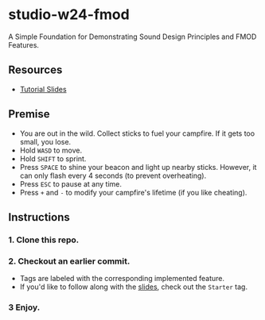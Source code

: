 # studio-w24-fmod
A Simple Foundation for Demonstrating Sound Design Principles and FMOD Features.

## Resources
- [Tutorial Slides](https://docs.google.com/presentation/d/1wyVNeUalrrZZSDULiWf3N5UX1bhm8gQc-7NVBo9GahA/edit?usp=sharing)

## Premise
- You are out in the wild. Collect sticks to fuel your campfire. If it gets too small, you lose.
- Hold `WASD` to move.
- Hold `SHIFT` to sprint.
- Press `SPACE` to shine your beacon and light up nearby sticks. However, it can only flash every 4 seconds (to prevent overheating).
- Press `ESC` to pause at any time.
- Press `+` and `-` to modify your campfire's lifetime (if you like cheating).

## Instructions
### 1. Clone this repo.
### 2. Checkout an earlier commit.
- Tags are labeled with the corresponding implemented feature.
- If you'd like to follow along with the [slides](https://docs.google.com/presentation/d/1wyVNeUalrrZZSDULiWf3N5UX1bhm8gQc-7NVBo9GahA/edit?usp=sharing), check out the `Starter` tag.
### 3 Enjoy.